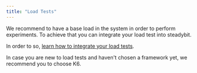 ```yaml
---
title: "Load Tests"
---
```


We recommend to have a base load in the system in order to perform experiments. To achieve that you can integrate your load test into steadybit.

In order to so, [learn how to integrate your load tests](../integrate/20-loadtests).

In case you are new to load tests and haven't chosen a framework yet, we recommend you to choose K6.
